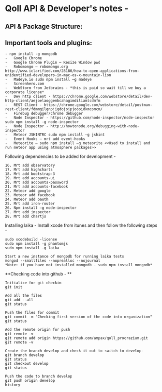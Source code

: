 Qoll API & Developer's notes - 
=============================================





API & Package Structure:
------------------------------------


Important tools and plugins:
------------------------------------


```
- npm install -g mongodb
-	Google Chrome
-	Google Chrome Plugin – Resize Window pwd
-	Robomongo – robomongo.org
http://www.iclarified.com/28180/how-to-open-applications-from-unidentified-developers-in-mac-os-x-mountain-lion 
-	Madeye.io sudo npm install –g madeye
-	Screenhero.com
-	WebStorm from Jetbrains - *this is paid so wait till we buy a corporate license*
-	Dev http client - https://chrome.google.com/webstore/detail/dev-http-client/aejoelaoggembcahagimdiliamlcdmfm 
-	REST Client - https://chrome.google.com/webstore/detail/postman-rest-client/fdmmgilgnpjigdojojpjoooidkmcomcm/ 
-	Firebug debugger/chrome debugger
-	Node Inspector - https://github.com/node-inspector/node-inspector sudo npm install -g node-inspector
-	Node Inspector - http://howtonode.org/debugging-with-node-inspector
-	Meteor JSHINTRC sudo npm install –g jshint
-	Event Hooks – mrt add event-hooks
-	Meteorite – sudo npm install –g meteorite <<Used to install and run meteor app using atmosphere packages>>
```


Following dependencies to be added for development -

```
16.	Mrt add observatory
17.	Mrt add highcharts
18.	Mrt add bootstrap-3
19.	Mrt add accounts-ui
20.	Mrt add accounts-password
21.	Mrt add accounts-facebook
22.	Meteor add google
23.	Meteor add facebook
24.	Meteor add oauth
25.	Mrt add iron-router
26.	Npm install –g node-inspector
27.	Mrt add inspector
28.	Mrt add chartjs
```

Installing laika - 
Install xcode from itunes and then follow the following steps - 
```
sudo xcodebuild -license
sudo npm install -g phantomjs
sudo npm install -g laika

Start a new instance of mongodb for running laika tests
mongod --smallfiles --noprealloc --nojournal
*Note: if you have not installed mongodb - sudo npm install mongodb*
```

**Checking code into github - **
```
Initialize for git checkin
git init

Add all the files
git add --all
git status

Push the files for commit
git commit -m "Checking first version of the code into organization"
git status

Add the remote origin for push
git remote -v
git remote add origin https://github.com/ampax/qoll_procrazium.git
git remote -v

Create the branch develop and check it out to switch to develop- 
git branch develop
git status
git checkout develop
git status

Push the code to branch develop
git push origin develop
history
```